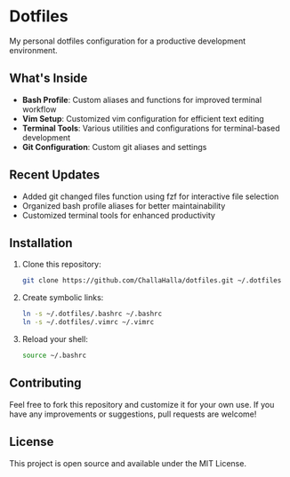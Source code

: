 # Dotfiles

My personal dotfiles configuration for a productive development environment.

## What's Inside

- **Bash Profile**: Custom aliases and functions for improved terminal workflow
- **Vim Setup**: Customized vim configuration for efficient text editing
- **Terminal Tools**: Various utilities and configurations for terminal-based development
- **Git Configuration**: Custom git aliases and settings

## Recent Updates

- Added git changed files function using fzf for interactive file selection
- Organized bash profile aliases for better maintainability
- Customized terminal tools for enhanced productivity

## Installation

1. Clone this repository:
   ```bash
   git clone https://github.com/ChallaHalla/dotfiles.git ~/.dotfiles
   ```

2. Create symbolic links:
   ```bash
   ln -s ~/.dotfiles/.bashrc ~/.bashrc
   ln -s ~/.dotfiles/.vimrc ~/.vimrc
   ```

3. Reload your shell:
   ```bash
   source ~/.bashrc
   ```

## Contributing

Feel free to fork this repository and customize it for your own use. If you have any improvements or suggestions, pull requests are welcome!

## License

This project is open source and available under the MIT License.